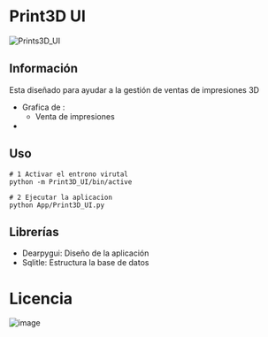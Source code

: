 # Print3D UI
![Prints3D_UI](https://github.com/user-attachments/assets/66a6c06c-c6c8-4948-9ead-89a9d41df453)
## Información

Esta diseñado para ayudar a la gestión de ventas de impresiones 3D 
- Grafica de :
	- Venta de impresiones 
- 
## Uso 

~~~shell
# 1 Activar el entrono virutal 
python -m Print3D_UI/bin/active 

# 2 Ejecutar la aplicacion 
python App/Print3D_UI.py
~~~

## Librerías 
- Dearpygui: Diseño de la aplicación 
- Sqlitle: Estructura la base de datos




# Licencia
![image](https://github.com/user-attachments/assets/08ae6fe9-48da-44a5-859e-0468cd9128e7)
